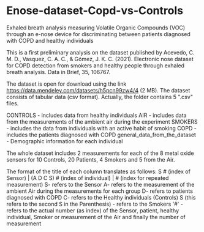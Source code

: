 # Enose-dataset-Copd-vs-Controls
Exhaled breath analysis measuring Volatile Organic Compounds (VOC) through an e-nose device for discriminating between patients diagnosed with COPD and healthy individuals

This is a first preliminary analysis on the dataset published by Acevedo, C. M. D., Vasquez, C. A. C., & Gómez, J. K. C. (2021). Electronic nose dataset for COPD detection from smokers and healthy people through exhaled breath analysis. Data in Brief, 35, 106767.

The dataset is open for download using the link https://data.mendeley.com/datasets/h5pcn99zw4/4 (2 MB). The dataset consists of tabular data (csv format). Actually, the folder contains 5 ".csv" files.

CONTROLS - includes data from healthy individuals
AIR - includes data from the measurements of the ambient air during the experiment
SMOKERS - includes the data from individuals with an active habit of smoking
COPD - includes the patients diagnosed with COPD
general_data_from_the_dataset - Demographic information for each individual

The whole dataset includes 2 measurements for each of the 8 metal oxide sensors for 10 Controls, 20 Patients, 4 Smokers and 5 from the Air.

The format of the title of each column translates as follows: S # (index of Sensor) | (A D C S) # (index of individual) | # (index for repeated measurement)
S- refers to the Sensor
A- refers to the measurement of the ambient Air during the measurements for each group
D- refers to patients diagnosed with COPD
C- refers to the Healthy individuals (Controls)
S (this refers to the second S in the Parenthesis) - refers to the Smokers
'#' - refers to the actual number (as index) of the Sensor, patient, healthy individual, Smoker or measurement of the Air and finally the number of measurement



